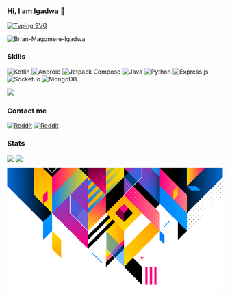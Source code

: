 
### Hi, I am Igadwa 👋
[![Typing SVG](https://readme-typing-svg.demolab.com?font=Fira+Code&pause=1000&color=FFFFFF&random=false&width=435&lines=I+am+a+software+engineer.;I+fix+bugs+for+a+living.;...+and+print+logs;...from+time+to+time)](https://git.io/typing-svg)

<p align="left"> <img
    src="https://komarev.com/ghpvc/?username=Brian-Magomere-Igadwa&label=Profile%20views&color=0e75b6&style=flat"
    alt="Brian-Magomere-Igadwa" /> </p>

### Skills
![Kotlin](https://img.shields.io/badge/Kotlin-a503fc?logo=kotlin&logoColor=white&style=for-the-badge)
![Android](https://img.shields.io/badge/Android-50f270?logo=android&logoColor=black&style=for-the-badge)
![Jetpack Compose](https://img.shields.io/static/v1?style=for-the-badge&message=Jetpack+Compose&color=4285F4&logo=Jetpack+Compose&logoColor=FFFFFF&label=)
![Java](https://img.shields.io/static/v1?style=for-the-badge&message=Java&color=bd9117&logo=openjdk&logoColor=FFFFFF&label=)
![Python](https://img.shields.io/badge/python-3670A0?style=for-the-badge&logo=python&logoColor=ffdd54)
![Express.js](https://img.shields.io/badge/express.js-%23404d59.svg?style=for-the-badge&logo=express&logoColor=%2361DAFB)
![Socket.io](https://img.shields.io/badge/Socket.io-black?style=for-the-badge&logo=socket.io&badgeColor=010101)
![MongoDB](https://img.shields.io/badge/MongoDB-%234ea94b.svg?style=for-the-badge&logo=mongodb&logoColor=white)

![](https://github-readme-stats.vercel.app/api/top-langs/?username=Brian-Magomere-Igadwa&theme=dark&hide_border=false&include_all_commits=true&count_private=true&layout=compact)


### Contact me
[![Reddit](https://img.shields.io/badge/LinkedIn-7289DA?style=for-the-badge&logo=linkedin&logoColor=white)](https://www.linkedin.com/in/igadwabrian)
[![Reddit](https://img.shields.io/badge/Twitter-7289DA?style=for-the-badge&logo=twitter&logoColor=white)](https://www.twitter.com/m_igadwa)



### Stats
<div>
<img align="center" src="https://github-readme-stats.vercel.app/api?username=mnbuthimungai&show_icons=true&include_all_commits=true&theme=tokyonight" width="48%" />
<img align="center" src="https://github-readme-streak-stats.herokuapp.com?user=mnbuthimungai&theme=tokyonight" width="48%" />
</div>

![Banner](https://raw.githubusercontent.com/Brian-Magomere-Igadwa/Brian-Magomere-Igadwa/main/fix.png)


<!--
**Brian-Magomere-Igadwa/Brian-Magomere-Igadwa** is a ✨ _special_ ✨ repository because its `README.md` (this file) appears on your GitHub profile.

Here are some ideas to get you started:

- 🔭 I’m currently working on ...
- 🌱 I’m currently learning ...
- 👯 I’m looking to collaborate on ...
- 🤔 I’m looking for help with ...
- 💬 Ask me about ...
- 📫 How to reach me: ...
- 😄 Pronouns: ...
- ⚡ Fun fact: ...
-->
